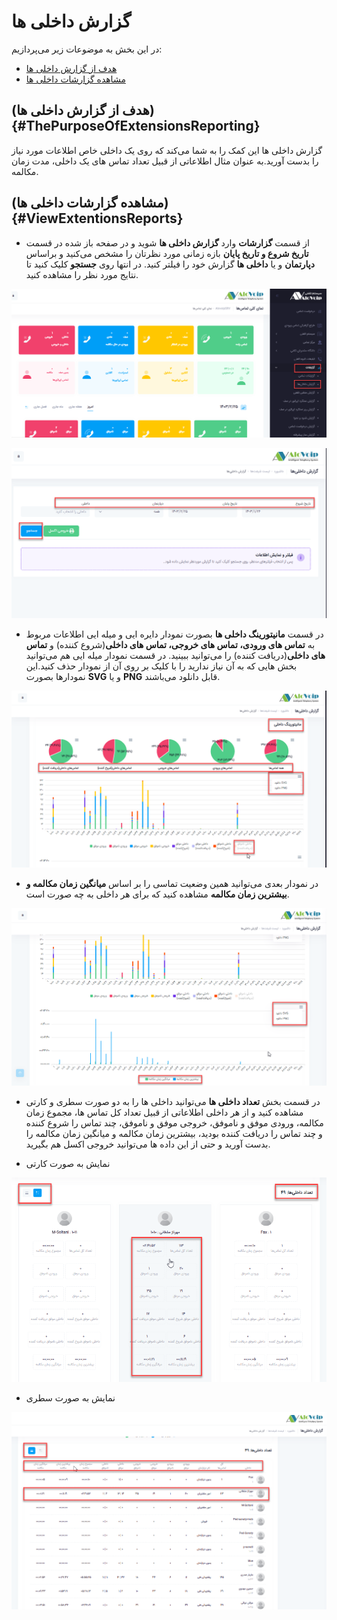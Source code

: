 # گزارش داخلی ها

در این بخش به موضوعات زیر می‌پردازیم:
- [هدف از گزارش داخلی ها ](#ThePurposeOfExtensionsReporting)
- [مشاهده گزارشات داخلی ها](#ViewExtentionsReports)

## (هدف از گزارش داخلی ها){#ThePurposeOfExtensionsReporting}
گزارش داخلی ها این کمک را به شما می‌کند که روی یک داخلی خاص اطلاعات مورد نیاز را بدست آورید.به عنوان مثال اطلاعاتی از قبیل تعداد تماس های یک داخلی، مدت زمان مکالمه.

## (مشاهده گزارشات داخلی ها){#ViewExtentionsReports}
- از قسمت **گزارشات** وارد **گزارش داخلی ها** شوید و در صفحه باز شده در قسمت **تاریخ شروع و تاریخ پایان** بازه زمانی مورد نظرتان را مشخص می‌کنید و براساس **دپارتمان** و یا **داخلی ها** گزارش خود را فیلتر کنید. در انتها روی **جستجو** کلیک کنید تا نتایج مورد نظر را مشاهده کنید.


![باز کردن گزارشات داخلی ها ](./Image/extenreport-1.png)

![باز کردن گزارشات داخلی ها ](./Image/extenreport-2.png)
- در قسمت **مانیتورینگ داخلی ها** بصورت نمودار دایره ایی و میله ایی اطلاعات مربوط به **تماس های ورودی، تماس های خروجی، تماس های داخلی**(شروع کننده) و **تماس های داخلی**(دریافت کننده) را  می‌توانید ببینید. در قسمت نمودار میله ایی هم می‌توانید بخش هایی که به آن نیاز ندارید را با کلیک بر روی آن  از نمودار حذف کنید.این نمودارها بصورت **SVG**  و یا **PNG** قابل دانلود می‌باشند.

![باز کردن گزارشات داخلی ها ](./Image/nemudar-1.png)
- در نمودار بعدی می‌توانید همین وضعیت تماسی را بر اساس **میانگین زمان مکالمه و بیشترین زمان مکالمه** مشاهده کنید که برای هر داخلی به چه صورت است.

![باز کردن گزارشات داخلی ها ](./Image/nemudar-2.png)
- در قسمت بخش **تعداد داخلی ها** می‌توانید داخلی ها را به دو صورت سطری و کارتی مشاهده کنید و از هر داخلی اطلاعاتی از قبیل تعداد کل تماس ها، مجموع زمان مکالمه، ورودی موفق و ناموفق، خروجی موفق و ناموفق، چند تماس را شروع کننده و چند تماس را دریافت کننده بودید، بیشترین زمان مکالمه و میانگین زمان مکالمه را  بدست آورید و حتی از این داده ها می‌توانید خروجی اکسل هم بگیرید.

- نمایش به صورت کارتی

![باز کردن گزارشات داخلی ها ](./Image/nemudar-3.png)

- نمایش به صورت سطری

![باز کردن گزارشات داخلی ها ](./Image/extenreport-3.png)
